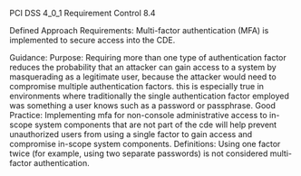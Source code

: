PCI DSS 4_0_1 Requirement Control 8.4

Defined Approach Requirements:
Multi-factor authentication (MFA) is implemented to secure access into the CDE.

Guidance:
Purpose: Requiring more than one type of authentication factor reduces the probability that an attacker can gain access to a system by masquerading as a legitimate user, because the attacker would need to compromise multiple authentication factors. this is especially true in environments where traditionally the single authentication factor employed was something a user knows such as a password or passphrase. Good Practice: Implementing mfa for non-console administrative access to in-scope system components that are not part of the cde will help prevent unauthorized users from using a single factor to gain access and compromise in-scope system components. Definitions: Using one factor twice (for example, using two separate passwords) is not considered multi- factor authentication.